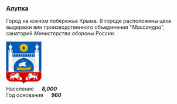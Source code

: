 <!--2022-08-05 01:05:07-->
### [Алупка]()
Город на южном побережье Крыма. 
В городе расположены цеха выдержки вин производственного объединения "*Массандра*",
санаторий *Министерства обороны России*.

<img src="Alupka.svg" width="96px"><br>
Население &emsp; ***8,000*** &emsp;<br>
Год&nbsp;основания &emsp; ***960***